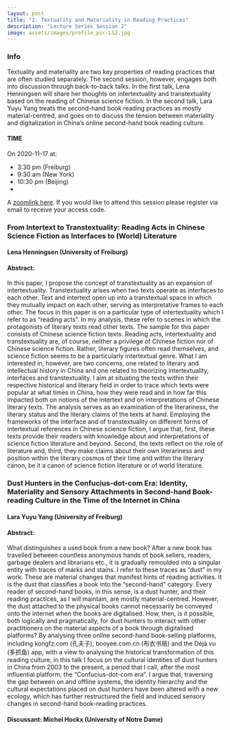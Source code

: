 ```yaml
---
layout: post
title: "2. Textuality and Materiality in Reading Practices"
description: "Lecture Series Session 2"
image: assets/images/profile_pic-LS2.jpg
---
```


### Info
Textuality and materiality are two key properties of reading practices that are often studied separately. The second session, however, engages both into discussion through back-to-back talks. In the first talk, Lena Henningsen will share her thoughts on intertextuality and transtextuality based on the reading of Chinese science fiction. In the second talk, Lara Yuyu Yang treats the second-hand book reading practices as mostly material-centred, and goes on to discuss the tension between materiality and digitalization in China’s online second-hand book reading culture.

#### TIME

On 2020-11-17 at:
-  3:30 pm (Freiburg) 
-  9:30 am (New York)
-  10:30 pm (Beijing)
- 
A [zoomlink here](https://uni-freiburg.zoom.us/j/83487054977). If you would like to attend this session please register via email to receive your access code. 

###  From Intertext to Transtextuality: Reading Acts in Chinese Science Fiction as Interfaces to (World) Literature 
#### Lena Henningsen (University of Freiburg)
#### Abstract:
In this paper, I propose the concept of transtextuality as an expansion of intertextuality. Transtextuality arises when two texts operate as interfaces to each other. Text and intertext open up into a transtextual space in which they mutually impact on each other, serving as interpretative frames to each other. The focus in this paper is on a particular type of intertextuality which I refer to as “reading acts”. In my analysis, these refer to scenes in which the protagonists of literary texts read other texts. The sample for this paper consists of Chinese science fiction texts. Reading acts, intertextuality and transtextuality are, of course, neither a privilege of Chinese fiction nor of Chinese science fiction. Rather, literary figures often read themselves, and science fiction seems to be a particularly intertextual genre. What I am interested in, however, are two concerns, one related to literary and intellectual history in China and one related to theorizing intertextuality, interfaces and transtextuality. I aim at situating the texts within their respective historical and literary field in order to trace which texts were popular at what times in China, how they were read and in how far this impacted both on notions of the intertext and on interpretations of Chinese literary texts. The analysis serves as an examination of the literariness, the literary status and the literary claims of the texts at hand. Employing the frameworks of the interface and of transtextuality on different forms of intertextual references in Chinese science fiction, I argue that, first, these texts provide their readers with knowledge about and interpretations of science fiction literature and beyond. Second, the texts reflect on the role of literature and, third, they make claims about their own literariness and position within the literary cosmos of their time and within the literary canon, be it a canon of science fiction literature or of world literature.

### Dust Hunters in the Confucius-dot-com Era: Identity, Materiality and Sensory Attachments in Second-hand Book-reading Culture in the Time of the Internet in China
#### Lara Yuyu Yang (University of Freiburg)
#### Abstract:
What distinguishes a used book from a new book? After a new book has travelled between countless anonymous hands of book sellers, readers, garbage dealers and librarians etc., it is gradually remoulded into a singular entity with traces of marks and stains. I refer to these traces as “dust” in my work. These are material changes that manifest hints of reading activities. It is the dust that classifies a book into the “second-hand” category. Every reader of second-hand books, in this sense, is a dust hunter, and their reading practices, as I will maintain, are mostly material-centred. However, the dust attached to the physical books cannot necessarily be conveyed onto the internet when the books are digitalised. How, then, is it possible, both logically and pragmatically, for dust hunters to interact with other practitioners on the material aspects of a book through digitalised platforms?
By analysing three online second-hand book-selling platforms, including kongfz.com (孔夫子), booyee.com.cn (布衣书局) and the Déjà vu (多抓鱼) app, with a view to analysing the historical transformation of this reading culture, in this talk I focus on the cultural identities of dust hunters in China from 2003 to the present, a period that I call, after the most influential platform, the “Confucius-dot-com era”. I argue that, traversing the gap between on and offline systems, the identity hierarchy and the cultural expectations placed on dust hunters have been altered with a new ecology, which has further restructured the field and induced sensory changes in second-hand book-reading practices.

#### Discussant: Michel Hockx (University of Notre Dame)